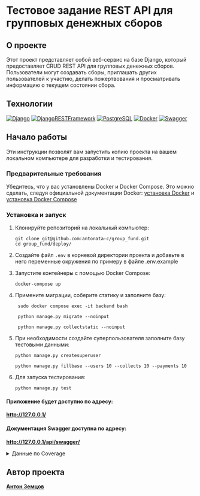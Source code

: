 # Тестовое задание REST API для групповых денежных сборов

## О проекте

Этот проект представляет собой веб-сервис на базе Django, который предоставляет CRUD REST API для групповых денежных сборов. Пользователи могут создавать сборы, приглашать других пользователей к участию, делать пожертвования и просматривать информацию о текущем состоянии сбора.


## Технологии

[![Django](https://img.shields.io/badge/Django-092E20?style=for-the-badge&logo=django&logoColor=white)](https://www.djangoproject.com/)
[![DjangoRESTFramework](https://img.shields.io/badge/Django%20REST%20Framework-092E20?style=for-the-badge&logo=django&logoColor=white)](https://www.django-rest-framework.org/)
[![PostgreSQL](https://img.shields.io/badge/PostgreSQL-316192?style=for-the-badge&logo=postgresql&logoColor=white)](https://www.postgresql.org)
[![Docker](https://img.shields.io/badge/Docker-0db7ed?style=for-the-badge&logo=docker&logoColor=white)](https://www.docker.com)
[![Swagger](https://img.shields.io/badge/Swagger-85EA2D?style=for-the-badge&logo=swagger&logoColor=black)](https://swagger.io/)

## Начало работы

Эти инструкции позволят вам запустить копию проекта на вашем локальном компьютере для разработки и тестирования.

### Предварительные требования

Убедитесь, что у вас установлены Docker и Docker Compose. Это можно сделать, следуя официальной документации Docker: [установка Docker](https://docs.docker.com/get-docker/) и [установка Docker Compose](https://docs.docker.com/compose/install/)

### Установка и запуск

1. Клонируйте репозиторий на локальный компьютер:
   ```
   git clone git@github.com:antonata-c/group_fund.git
   cd group_fund/deploy/
   ```
2. Создайте файл `.env` в корневой директории проекта и добавьте в него переменные окружения по примеру в файле .env.example

3. Запустите контейнеры с помощью Docker Compose:
   ```
   docker-compose up
   ```
4. Примените миграции, соберите статику и заполните базу:
   ```
    sudo docker compose exec -it backend bash
   
    python manage.py migrate --noinput
   
    python manage.py collectstatic --noinput
   ```
5. При необходимости создайте суперпользователя заполните базу тестовыми данными:
   ```
   python manage.py createsuperuser

   python manage.py fillbase --users 10 --collects 10 --payments 10
   ```
6. Для запуска тестирования:
   ```
   python manage.py test
   ```
#### Приложение будет доступно по адресу:

**http://127.0.0.1/**

#### Документация Swagger доступна по адресу:

**http://127.0.0.1/api/swagger/**

<details>
<summary>Данные по Coverage</summary>
<pre>
Name                                                                     Stmts   Miss  Cover   Missing
------------------------------------------------------------------------------------------------------
api/__init__.py                                                              0      0   100%
api/apps.py                                                                  4      0   100%
api/urls.py                                                                  2      0   100%
api/v1/__init__.py                                                           0      0   100%
api/v1/permissions.py                                                        6      1    83%   11
api/v1/serializers.py                                                       42      1    98%   32
api/v1/tests/__init__.py                                                     0      0   100%
api/v1/tests/test_serializers.py                                            28      0   100%
api/v1/tests/test_views.py                                                  53      0   100%
api/v1/urls.py                                                               8      0   100%
api/v1/views.py                                                             45      1    98%   66
config/__init__.py                                                           2      0   100%
config/celery.py                                                             6      0   100%
config/settings.py                                                          44      1    98%   69
config/urls.py                                                               5      0   100%
fund/__init__.py                                                             0      0   100%
fund/admin.py                                                               13      0   100%
fund/apps.py                                                                 5      0   100%
fund/constants.py                                                            4      0   100%
fund/factories.py                                                           27      0   100%
fund/management/__init__.py                                                  0      0   100%
fund/management/commands/__init__.py                                         0      0   100%
fund/management/commands/fillbase.py                                        20      0   100%
fund/migrations/0001_initial.py                                              7      0   100%
fund/migrations/0002_alter_collect_end_date.py                               5      0   100%
fund/migrations/0003_rename_author_collect_user_alter_collect_image.py       4      0   100%
fund/migrations/0004_remove_collect_current_amount.py                        4      0   100%
fund/migrations/__init__.py                                                  0      0   100%
fund/models.py                                                              33      1    97%   44
fund/tasks.py                                                                6      1    83%   8
fund/tests/__init__.py                                                       0      0   100%
fund/tests/test_commands.py                                                  9      0   100%
fund/tests/test_models.py                                                   25      0   100%
manage.py                                                                   12      2    83%   12-13
------------------------------------------------------------------------------------------------------
TOTAL                                                                      419      8    98%
</pre>
</details>


## Автор проекта

**[Антон Земцов](https://github.com/antonata-c)**

